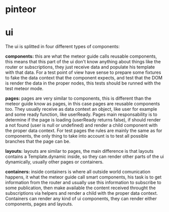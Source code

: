 # pinteor

# ui
The ui is splitted in four different types of components:

**components:** this are what the meteor guide calls reusable components, this
means that this part of the ui don't know anything about things like the router
or subscriptions, they just receive data and populate his template with that
data.
For a test point of view have sense to prepare some fixtures to fake
the data context that the component expects, and test that the DOM is render
the data in the proper nodes, this tests should be runned with the test meteor
mode.

**pages:** pages are very similar to components, this is different than the
meteor guide know as pages, in this case pages are reusable components too.
They usually receive as data context an object, like user for example and some
ready function, like userReady. Pages main responsability is to determine if
the page is loading (userReady returns false), if should render a not found
(user is null or undefined) and render a child component with the proper
data context.
For test pages the rules are mainly the same as for components, the only thing
to take into account is to test all possible branches that the page can be.

**layouts:** layouts are similar to pages, the main difference is that layouts
contains a Template.dynamic inside, so they can render other parts of the ui
dynamically, usually other pages or containers.

**containers:** inside containers is where all outside world comunication
happens, it what the meteor guide call smart components, his task is to get
information from the router and usually use this information to subscribe to
some publication, then make available the content received throught the
subscriptions via helpers and render a child with the proper data context.
Containers can render any kind of ui components, they can render either
components, pages and layouts. 

